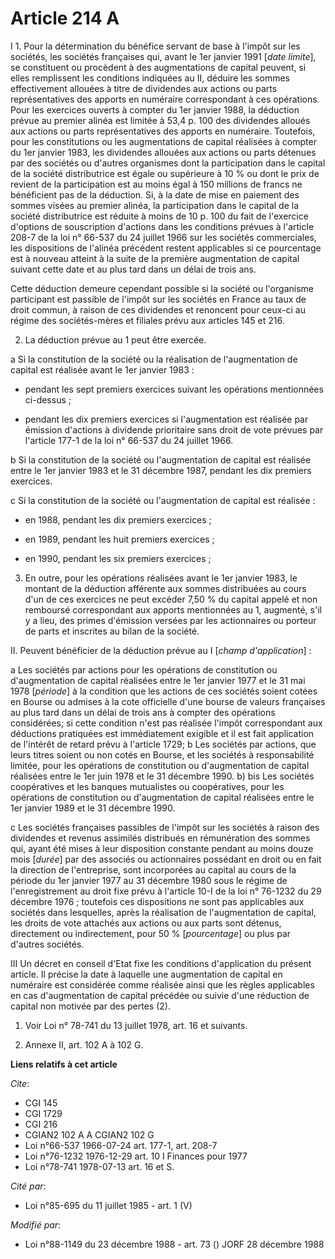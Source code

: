 # Article 214 A

I 1. Pour la détermination du bénéfice servant de base à  l'impôt sur les sociétés, les sociétés françaises qui, avant le 1er
janvier 1991 [*date limite*], se constituent ou procèdent à des augmentations de capital peuvent, si elles remplissent les
conditions indiquées au II, déduire les sommes effectivement allouées à titre de dividendes aux actions ou parts
représentatives des apports en numéraire correspondant à ces opérations.    Pour les exercices ouverts à compter du 1er
janvier 1988, la déduction prévue au premier alinéa est limitée à 53,4 p. 100 des dividendes alloués aux actions ou parts
représentatives des apports en numéraire.    Toutefois, pour les constitutions ou les augmentations de capital réalisées à
compter du 1er janvier 1983, les dividendes allouées aux actions ou parts détenues par des sociétés ou d'autres organismes
dont la participation dans le capital de la société distributrice est égale ou supérieure à 10 % ou dont le prix de revient
de la participation est au moins égal à 150 millions de francs ne bénéficient pas de la déduction.    Si, à la date de mise
en paiement des sommes visées au premier alinéa, la participation dans le capital de la société distributrice est réduite à
moins de 10 p. 100 du fait de l'exercice d'options de souscription d'actions dans les conditions prévues à l'article 208-7 de
la loi n° 66-537 du 24 juillet 1966 sur les sociétés commerciales, les dispositions de l'alinéa précédent restent applicables
si ce pourcentage est à nouveau atteint à la suite de la première augmentation de capital suivant cette date et au plus tard
dans un délai de trois ans.

Cette déduction demeure cependant possible si la société ou l'organisme participant est passible de l'impôt sur les sociétés
en France au taux de droit commun, à raison de ces dividendes et renoncent pour ceux-ci au régime des sociétés-mères et
filiales prévu aux articles 145 et 216.

2. La déduction prévue au 1 peut être exercée.

a Si la constitution de la société ou la réalisation de l'augmentation de capital est réalisée avant le 1er janvier 1983 :

- pendant les sept premiers exercices suivant les opérations mentionnées ci-dessus ;

- pendant les dix premiers exercices si l'augmentation est réalisée par émission d'actions à dividende prioritaire sans droit
de vote prévues par l'article 177-1 de la loi n° 66-537 du 24 juillet 1966.

b Si la constitution de la société ou l'augmentation de capital est réalisée entre le 1er janvier 1983 et le 31 décembre
1987, pendant les dix premiers exercices.

c Si la constitution de la société ou l'augmentation de capital est réalisée :

- en 1988, pendant les dix premiers exercices ;

- en 1989, pendant les huit premiers exercices ;

- en 1990, pendant les six premiers exercices ;

3. En outre, pour les opérations réalisées avant le 1er janvier 1983, le montant de la déduction afférente aux sommes
distribuées au cours d'un de ces exercices ne peut excéder 7,50 % du capital appelé et non remboursé correspondant aux
apports mentionnées au 1, augmenté, s'il y a lieu, des primes d'émission versées par les actionnaires ou porteur de parts et
inscrites au bilan de la société.

II. Peuvent bénéficier de la déduction prévue au I [*champ d'application*] :

a  Les sociétés par actions pour les opérations de constitution ou d'augmentation de capital réalisées entre le 1er janvier
1977 et le 31 mai 1978 [*période*] à la condition que les actions de ces sociétés soient cotées en Bourse ou admises à la
cote officielle d'une bourse de valeurs françaises au plus tard dans un délai de trois ans à compter des opérations
considérées; si cette condition n'est pas réalisée l'impôt correspondant aux déductions pratiquées est immédiatement exigible
et il est fait application de l'intérêt de retard prévu à l'article 1729;     b  Les sociétés par actions, que leurs titres
soient ou non cotés en Bourse, et les sociétés à responsabilité limitée, pour les opérations de constitution ou
d'augmentation de capital réalisées entre le 1er juin 1978 et le 31 décembre 1990.    b) bis Les sociétés coopératives et les
banques mutualistes ou coopératives, pour les opérations de constitution ou d'augmentation de capital réalisées entre le 1er
janvier 1989 et le 31 décembre 1990.

c  Les sociétés françaises passibles de l'impôt sur les sociétés à raison des dividendes et revenus assimilés distribués en
rémunération des sommes qui, ayant été mises à leur disposition constante pendant au moins douze mois [*durée*] par des
associés ou actionnaires possédant en droit ou en fait la direction de l'entreprise, sont incorporées au capital au cours de
la période du 1er janvier 1977 au 31 décembre 1980 sous le régime de l'enregistrement au droit fixe prévu à l'article 10-I de
la loi n° 76-1232 du 29 décembre 1976 ; toutefois ces dispositions ne sont pas applicables aux sociétés dans lesquelles,
après la réalisation de l'augmentation de capital, les droits de vote attachés aux actions ou aux parts sont détenus,
directement ou indirectement, pour 50 % [*pourcentage*] ou plus par d'autres sociétés.

III  Un décret en conseil d'Etat fixe les conditions d'application du présent article. Il précise la date à laquelle une
augmentation de capital en numéraire est considérée comme réalisée ainsi que les règles applicables en cas d'augmentation de
capital précédée ou suivie d'une réduction de capital non motivée par des pertes (2).

1)  Voir Loi n° 78-741 du 13 juillet 1978, art. 16 et suivants.

2)  Annexe II, art. 102 A à 102 G.

**Liens relatifs à cet article**

_Cite_:

  - CGI 145
  - CGI 1729
  - CGI 216
  - CGIAN2 102 A A CGIAN2 102 G
  - Loi n°66-537 1966-07-24 art. 177-1, art. 208-7
  - Loi n°76-1232 1976-12-29 art. 10 I Finances pour 1977
  - Loi n°78-741 1978-07-13 art. 16 et S.

_Cité par_:

  - Loi n°85-695 du 11 juillet 1985 - art. 1 (V)

_Modifié par_:

  - Loi n°88-1149 du 23 décembre 1988 - art. 73 () JORF 28 décembre 1988
